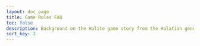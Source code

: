 ```yaml
---
layout: doc_page
title: Game Rules FAQ
toc: false
description: Background on the Halite game story from the Halatian general and lead scientist.
sort_key: 2
---
```

 